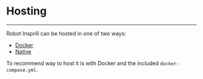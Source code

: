 # Hosting

---

Robot Insprill can be hosted in one of two ways:

- [Docker](docker.md)
- [Native](native.md)

To recommend way to host it is with Docker and the included `docker-compose.yml`.
